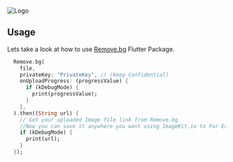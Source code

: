 ![Logo](https://ik.imagekit.io/u4sugnhfi/Brand/remove.bg.svg?ik-sdk-version=javascript-1.4.3&updatedAt=1671628487187)

## Usage

Lets take a look at how to use [Remove.bg](https://www.remove.bg/) Flutter Package.

```dart
  Remove.bg(
    file,
    privateKey: "PrivateKey", // (Keep Confidential)
    onUploadProgress: (progressValue) {
      if (kDebugMode) {
        print(progressValue);
      }
    },
  ).then((String url) {
    // Get your uploaded Image file link from Remove.bg
    //Now you can save it anywhere you want using ImageKit.io to For Example- Firebase, MongoDB etc.
    if (kDebugMode) {
      print(url);
    }
  });
``` 
